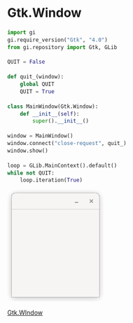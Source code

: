 # Gtk.Window

```python
import gi
gi.require_version("Gtk", "4.0")
from gi.repository import Gtk, GLib

QUIT = False

def quit_(window):
    global QUIT
    QUIT = True

class MainWindow(Gtk.Window):
    def __init__(self):
        super().__init__()

window = MainWindow()
window.connect("close-request", quit_)
window.show()

loop = GLib.MainContext().default()
while not QUIT:
    loop.iteration(True)
```

![Alt text](https://raw.githubusercontent.com/yucefsourani/python-gtk4-examples/main/window/Screenshot_1.png "Screenshot")



[Gtk.WIndow](https://amolenaar.github.io/pgi-docgen/index.html#Gtk-4.0/classes/Window.html)
